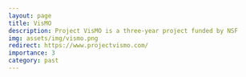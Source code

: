 ```yaml
---
layout: page
title: VisMO
description: Project VisMO is a three-year project funded by NSF
img: assets/img/vismo.png
redirect: https://www.projectvismo.com/
importance: 3
category: past
---
```


